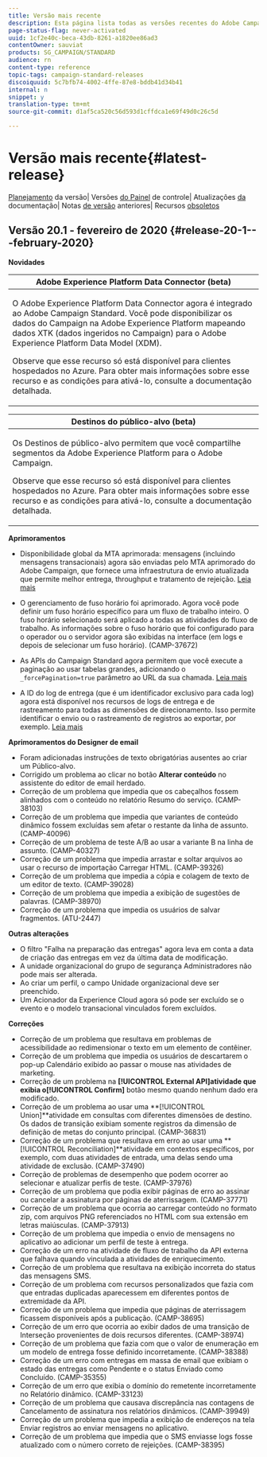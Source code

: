 ```yaml
---
title: Versão mais recente
description: Esta página lista todas as versões recentes do Adobe Campaign Standard.
page-status-flag: never-activated
uuid: 1cf2e40c-beca-43db-8261-a1820ee86ad3
contentOwner: sauviat
products: SG_CAMPAIGN/STANDARD
audience: rn
content-type: reference
topic-tags: campaign-standard-releases
discoiquuid: 5c7bfb74-4002-4ffe-87e8-bddb41d34b41
internal: n
snippet: y
translation-type: tm+mt
source-git-commit: d1af5ca520c56d593d1cffdca1e69f49d0c26c5d

---
```



# Versão mais recente{#latest-release}

[Planejamento](https://helpx.adobe.com/campaign/kb/acs-release-planning.html) da versão| Versões [do Painel](https://docs.adobe.com/content/help/en/control-panel/using/release-notes.html) de controle| Atualizações [da](../../rn/using/documentation-updates.md) documentação| Notas [de versão](../../rn/using/release-notes-2019.md) anteriores| Recursos [obsoletos](https://helpx.adobe.com/campaign/kb/acs-deprecated-and-removed-features.html)

## Versão 20.1 - fevereiro de 2020 {#release-20-1---february-2020}

**Novidades**


<table> 
 <thead> 
  <tr> 
   <th> <strong>Adobe Experience Platform Data Connector (beta)</strong><br /> </th> 
  </tr> 
 </thead> 
 <tbody> 
  <tr> 
   <td> <p>O Adobe Experience Platform Data Connector agora é integrado ao Adobe Campaign Standard. Você pode disponibilizar os dados do Campaign na Adobe Experience Platform mapeando dados XTK (dados ingeridos no Campaign) para o Adobe Experience Platform Data Model (XDM). </p>
    <p>Observe que esse recurso só está disponível para clientes hospedados no Azure. Para obter mais informações sobre esse recurso e as condições para ativá-lo, consulte a documentação <a href="../../administration/using/aep-about-data-connector.md"></a>detalhada.</p>
   </td> 
  </tr> 
 </tbody> 
</table>

<table> 
 <thead> 
  <tr> 
   <th> <strong>Destinos do público-alvo (beta) </strong><br /> </th> 
  </tr> 
 </thead> 
 <tbody> 
  <tr> 
   <td> <p>Os Destinos de público-alvo permitem que você compartilhe segmentos da Adobe Experience Platform para o Adobe Campaign.</p>
    <p>Observe que esse recurso só está disponível para clientes hospedados no Azure. Para obter mais informações sobre esse recurso e as condições para ativá-lo, consulte a documentação <a href="../../audiences/using/aep-about-audience-destinations-service.md"></a>detalhada.</p>
   </td> 
  </tr> 
 </tbody> 
</table>

**Aprimoramentos**

* Disponibilidade global da MTA aprimorada: mensagens (incluindo mensagens transacionais) agora são enviadas pelo MTA aprimorado do Adobe Campaign, que fornece uma infraestrutura de envio atualizada que permite melhor entrega, throughput e tratamento de rejeição. [Leia mais](https://helpx.adobe.com/campaign/kb/campaign-enhanced-mta.html)

* O gerenciamento de fuso horário foi aprimorado. Agora você pode definir um fuso horário [](../../automating/using/building-a-workflow.md) específico para um fluxo de trabalho inteiro. O fuso horário selecionado será aplicado a todas as atividades do fluxo de trabalho. As informações sobre o fuso horário que foi configurado para o operador ou o servidor agora são exibidas na interface (em logs e depois de selecionar um fuso horário). (CAMP-37672)

* As APIs do Campaign Standard agora permitem que você execute a paginação ao usar tabelas grandes, adicionando o `_forcePagination=true` parâmetro ao URL da sua chamada. [Leia mais](../../api/using/pagination.md)

* A ID do log de entrega (que é um identificador exclusivo para cada log) agora está disponível nos recursos de logs de entrega e de rastreamento para todas as dimensões de direcionamento. Isso permite identificar o envio ou o rastreamento de registros ao exportar, por exemplo. [Leia mais](../../automating/using/exporting-logs.md)

**Aprimoramentos do Designer de email**

* Foram adicionadas instruções de texto obrigatórias ausentes ao criar um Público-alvo.
* Corrigido um problema ao clicar no botão **Alterar conteúdo** no assistente do editor de email herdado.
* Correção de um problema que impedia que os cabeçalhos fossem alinhados com o conteúdo no relatório Resumo do serviço. (CAMP-38103)
* Correção de um problema que impedia que variantes de conteúdo dinâmico fossem excluídas sem afetar o restante da linha de assunto. (CAMP-40096)
* Correção de um problema de teste A/B ao usar a variante B na linha de assunto. (CAMP-40327)
* Correção de um problema que impedia arrastar e soltar arquivos ao usar o recurso de importação Carregar HTML. (CAMP-39326)
* Correção de um problema que impedia a cópia e colagem de texto de um editor de texto. (CAMP-39028)
* Correção de um problema que impedia a exibição de sugestões de palavras. (CAMP-38970)
* Correção de um problema que impedia os usuários de salvar fragmentos. (ATU-2447)

**Outras alterações**

* O filtro &quot;Falha na preparação das entregas&quot; agora leva em conta a data de criação das entregas em vez da última data de modificação.
* A unidade organizacional do grupo de segurança Administradores não pode mais ser alterada.
* Ao criar um perfil, o campo Unidade organizacional deve ser preenchido.
* Um Acionador da Experience Cloud agora só pode ser excluído se o evento e o modelo transacional vinculados forem excluídos.

**Correções**

* Correção de um problema que resultava em problemas de acessibilidade ao redimensionar o texto em um elemento de contêiner.
* Correção de um problema que impedia os usuários de descartarem o pop-up Calendário exibido ao passar o mouse nas atividades de marketing.
* Correção de um problema na **[!UICONTROL External API]**atividade que exibia o**[!UICONTROL Confirm]** botão mesmo quando nenhum dado era modificado.
* Correção de um problema ao usar uma **[!UICONTROL Union]**atividade em consultas com diferentes dimensões de destino. Os dados de transição exibiam somente registros da dimensão de definição de metas do conjunto principal. (CAMP-36831)
* Correção de um problema que resultava em erro ao usar uma **[!UICONTROL Reconciliation]**atividade em contextos específicos, por exemplo, com duas atividades de entrada, uma delas sendo uma atividade de exclusão. (CAMP-37490)
* Correção de problemas de desempenho que podem ocorrer ao selecionar e atualizar perfis de teste. (CAMP-37976)
* Correção de um problema que podia exibir páginas de erro ao assinar ou cancelar a assinatura por páginas de aterrissagem. (CAMP-37771)
* Correção de um problema que ocorria ao carregar conteúdo no formato zip, com arquivos PNG referenciados no HTML com sua extensão em letras maiúsculas. (CAMP-37913)
* Correção de um problema que impedia o envio de mensagens no aplicativo ao adicionar um perfil de teste à entrega.
* Correção de um erro na atividade de fluxo de trabalho da API externa que falhava quando vinculada a atividades de enriquecimento.
* Correção de um problema que resultava na exibição incorreta do status das mensagens SMS.
* Correção de um problema com recursos personalizados que fazia com que entradas duplicadas aparecessem em diferentes pontos de extremidade da API.
* Correção de um problema que impedia que páginas de aterrissagem ficassem disponíveis após a publicação. (CAMP-38695)
* Correção de um erro que ocorria ao exibir dados de uma transição de Interseção provenientes de dois recursos diferentes. (CAMP-38974)
* Correção de um problema que fazia com que o valor de enumeração em um modelo de entrega fosse definido incorretamente. (CAMP-38388)
* Correção de um erro com entregas em massa de email que exibiam o estado das entregas como Pendente e o status Enviado como Concluído. (CAMP-35355)
* Correção de um erro que exibia o domínio do remetente incorretamente no Relatório dinâmico. (CAMP-33123)
* Correção de um problema que causava discrepância nas contagens de Cancelamento de assinatura nos relatórios dinâmicos. (CAMP-39949)
* Correção de um problema que impedia a exibição de endereços na tela Enviar registros ao enviar mensagens no aplicativo.
* Correção de um problema que impedia que o SMS enviasse logs fosse atualizado com o número correto de rejeições. (CAMP-38395)
